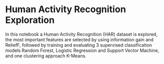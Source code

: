 # Human Activity Recognition Exploration
In this notebook a Human Activity Recognition (HAR) dataset is explored, the most important features are selected by using information gain and ReliefF, followed by training and evaluating 3 supervised classification models Random Forest, Logistic Regression and Support Vector Machine, and one clustering approach K-Means.
